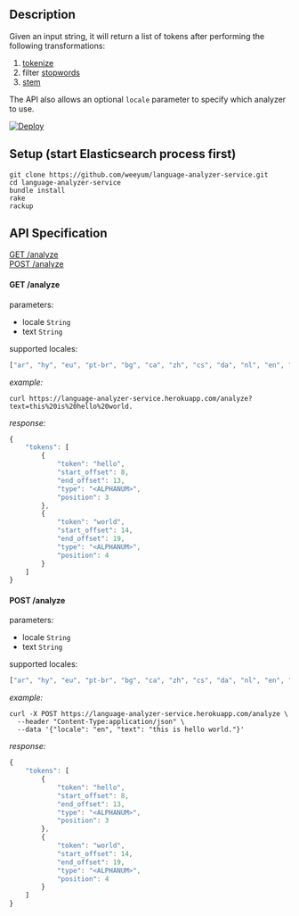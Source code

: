 ## Description
Given an input string, it will return a list of tokens after performing the following transformations:

1. [tokenize](https://www.elastic.co/guide/en/elasticsearch/reference/1.6/analysis-tokenizers.html)
2. filter [stopwords](https://en.wikipedia.org/wiki/Stop_words)
3. [stem](https://en.wikipedia.org/wiki/Stemming)

The API also allows an optional `locale` parameter to specify which analyzer to use.

[![Deploy](https://www.herokucdn.com/deploy/button.png)](https://heroku.com/deploy)

## Setup (start Elasticsearch process first)
```
git clone https://github.com/weeyum/language-analyzer-service.git
cd language-analyzer-service
bundle install
rake
rackup
```

## API Specification
[GET /analyze](#get-analyze)<br>
[POST /analyze](#post-analyze)<br>

#### GET /analyze

parameters:
* locale `String`
* text `String`

supported locales:
```js
["ar", "hy", "eu", "pt-br", "bg", "ca", "zh", "cs", "da", "nl", "en", "fi", "fr", "gl", "de", "hi", "hu", "id", "ga", "it", "ja", "ko", "ku", "no", "fa", "pt-pt", "ro", "ru", "es", "sv", "tr", "th"]
```

_example:_
```
curl https://language-analyzer-service.herokuapp.com/analyze?text=this%20is%20hello%20world.
```

_response:_
```js
{
    "tokens": [
        {
            "token": "hello",
            "start_offset": 8,
            "end_offset": 13,
            "type": "<ALPHANUM>",
            "position": 3
        },
        {
            "token": "world",
            "start_offset": 14,
            "end_offset": 19,
            "type": "<ALPHANUM>",
            "position": 4
        }
    ]
}
```

#### POST /analyze

parameters:
* locale `String`
* text `String`

supported locales:
```js
["ar", "hy", "eu", "pt-br", "bg", "ca", "zh", "cs", "da", "nl", "en", "fi", "fr", "gl", "de", "hi", "hu", "id", "ga", "it", "ja", "ko", "ku", "no", "fa", "pt-pt", "ro", "ru", "es", "sv", "tr", "th"]
```

_example:_
```
curl -X POST https://language-analyzer-service.herokuapp.com/analyze \
  --header "Content-Type:application/json" \
  --data '{"locale": "en", "text": "this is hello world."}'
```

_response:_
```js
{
    "tokens": [
        {
            "token": "hello",
            "start_offset": 8,
            "end_offset": 13,
            "type": "<ALPHANUM>",
            "position": 3
        },
        {
            "token": "world",
            "start_offset": 14,
            "end_offset": 19,
            "type": "<ALPHANUM>",
            "position": 4
        }
    ]
}
```
